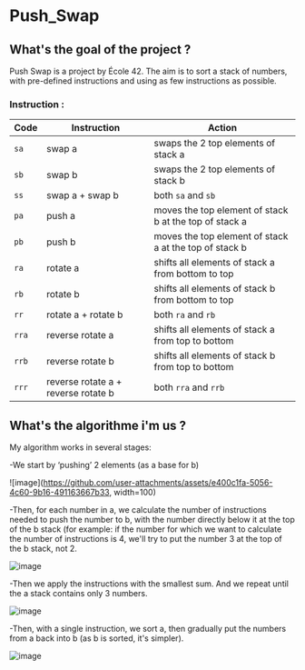 # Push_Swap

## What's the goal of the project ?
Push Swap is a project by École 42. The aim is to sort a stack of numbers, with pre-defined instructions and using as few instructions as possible.

### Instruction :

| Code  | Instruction                         | Action                                                 |
| ----- | ----------------------------------- | ------------------------------------------------------ |
| `sa`  | swap a                              | swaps the 2 top elements of stack a                    |
| `sb`  | swap b                              | swaps the 2 top elements of stack b                    |
| `ss`  | swap a + swap b                     | both `sa` and `sb`                                     |
| `pa`  | push a                              | moves the top element of stack b at the top of stack a |
| `pb`  | push b                              | moves the top element of stack a at the top of stack b |
| `ra`  | rotate a                            | shifts all elements of stack a from bottom to top      |
| `rb`  | rotate b                            | shifts all elements of stack b from bottom to top      |
| `rr`  | rotate a + rotate b                 | both `ra` and `rb`                                     |
| `rra` | reverse rotate a                    | shifts all elements of stack a from top to bottom      |
| `rrb` | reverse rotate b                    | shifts all elements of stack b from top to bottom      |
| `rrr` | reverse rotate a + reverse rotate b | both `rra` and `rrb`                                   |

## What's the algorithme i'm us ?
My algorithm works in several stages:

-We start by ‘pushing’ 2 elements (as a base for b)

![image](https://github.com/user-attachments/assets/e400c1fa-5056-4c60-9b16-491163667b33, width=100)

-Then, for each number in a, we calculate the number of instructions needed to push the number to b, with the number directly below it at the top of the b stack (for example: if the number for which we want to calculate the number of instructions is 4, we'll try to put the number 3 at the top of the b stack, not 2.

![image](https://github.com/user-attachments/assets/15255779-9e71-40a8-b6b0-8f03b16bc3dd)

-Then we apply the instructions with the smallest sum. And we repeat until the a stack contains only 3 numbers.

![image](https://github.com/user-attachments/assets/60ca1ddb-3485-4b30-b3c5-cb68b01d14b7)

-Then, with a single instruction, we sort a, then gradually put the numbers from a back into b (as b is sorted, it's simpler).

![image](https://github.com/user-attachments/assets/28c81681-6c88-4b7a-9c62-429dcddaf6af)


